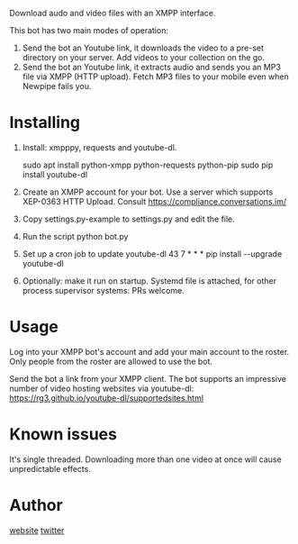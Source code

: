 Download audo and video files with an XMPP interface.

This bot has two main modes of operation:
1. Send the bot an Youtube link, it downloads the video to a pre-set directory on your server. Add videos to your collection on the go.
2. Send the bot an Youtube link, it extracts audio and sends you an MP3 file via XMPP (HTTP upload). Fetch MP3 files to your mobile even when Newpipe fails you.

# Installing

1. Install: xmpppy, requests and youtube-dl.

    sudo apt install python-xmpp python-requests python-pip
    sudo pip install youtube-dl

2. Create an XMPP account for your bot. Use a server which supports XEP-0363 HTTP Upload. Consult https://compliance.conversations.im/

3. Copy settings.py-example to settings.py and edit the file.

4. Run the script
    python bot.py

5. Set up a cron job to update youtube-dl
    43 7 * * * pip install --upgrade youtube-dl

6. Optionally: make it run on startup. Systemd file is attached, for other process supervisor systems: PRs welcome.

# Usage

Log into your XMPP bot's account and add your main account to the roster. Only people from the roster are allowed to use the bot.

Send the bot a link from your XMPP client. The bot supports an impressive number of video hosting websites via youtube-dl: https://rg3.github.io/youtube-dl/supportedsites.html

# Known issues

It's single threaded. Downloading more than one video at once will cause unpredictable effects. 

# Author

[website](https://gdr.geekhood.net/gdrwpl/) [twitter](https://twitter.com/therealgdr)
